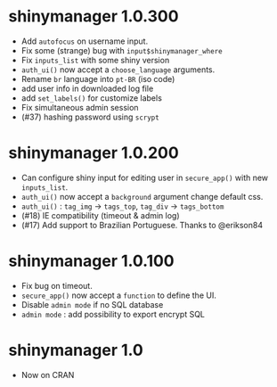 # shinymanager 1.0.300

* Add ``autofocus`` on username input.
* Fix some (strange) bug with ``input$shinymanager_where``
* Fix `inputs_list` with some shiny version
* `auth_ui()` now accept a `choose_language` arguments.
* Rename `br` language into `pt-BR` (iso code)
* add user info in downloaded log file
* add `set_labels()` for customize labels
* Fix simultaneous admin session
* (#37) hashing password using `scrypt`

# shinymanager 1.0.200

* Can configure shiny input for editing user in `secure_app()` with new `inputs_list`.
* `auth_ui()` now accept a `background` argument change default css.
* `auth_ui()` : `tag_img` -> `tags_top`, `tag_div` -> `tags_bottom`
* (#18) IE compatibility (timeout & admin log)
* (#17) Add support to Brazilian Portuguese. Thanks to @erikson84

# shinymanager 1.0.100

* Fix bug on timeout.
* `secure_app()` now accept a `function` to define the UI.
* Disable `admin mode` if no SQL database
* `admin mode` : add possibility to export encrypt SQL

# shinymanager 1.0

* Now on CRAN
      
      
